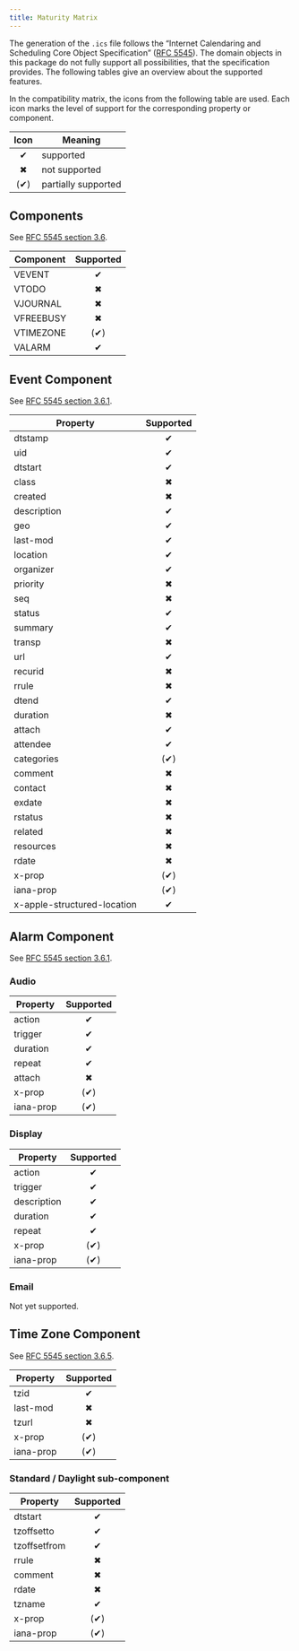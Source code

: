 ```yaml
---
title: Maturity Matrix
---
```


The generation of the `.ics` file follows the “Internet Calendaring and Scheduling Core Object
Specification” ([RFC 5545](https://tools.ietf.org/html/rfc5545)). The domain objects in this package do not fully
support all possibilities, that the specification provides. The following tables give an overview about the supported
features.

In the compatibility matrix, the icons from the following table are used. Each icon marks the level of support for the
corresponding property or component.

| Icon | Meaning             |
| :--: | ------------------- |
|  ✔  | supported           |
|  ✖  | not supported       |
| (✔) | partially supported |

## Components

See [RFC 5545 section 3.6](https://tools.ietf.org/html/rfc5545#section-3.6).

| Component | Supported |
| --------- | :-------: |
| VEVENT    |    ✔     |
| VTODO     |    ✖     |
| VJOURNAL  |    ✖     |
| VFREEBUSY |    ✖     |
| VTIMEZONE |   (✔)    |
| VALARM    |    ✔     |

## Event Component

See [RFC 5545 section 3.6.1](https://tools.ietf.org/html/rfc5545#section-3.6.1).

| Property                    | Supported |
| --------------------------- | :-------: |
| dtstamp                     |    ✔     |
| uid                         |    ✔     |
| dtstart                     |    ✔     |
| class                       |    ✖     |
| created                     |    ✖     |
| description                 |    ✔     |
| geo                         |    ✔     |
| last-mod                    |    ✔     |
| location                    |    ✔     |
| organizer                   |    ✔     |
| priority                    |    ✖     |
| seq                         |    ✖     |
| status                      |    ✔     |
| summary                     |    ✔     |
| transp                      |    ✖     |
| url                         |    ✔     |
| recurid                     |    ✖     |
| rrule                       |    ✖     |
| dtend                       |    ✔     |
| duration                    |    ✖     |
| attach                      |    ✔     |
| attendee                    |    ✔     |
| categories                  |   (✔)    |
| comment                     |    ✖     |
| contact                     |    ✖     |
| exdate                      |    ✖     |
| rstatus                     |    ✖     |
| related                     |    ✖     |
| resources                   |    ✖     |
| rdate                       |    ✖     |
| x-prop                      |   (✔)    |
| iana-prop                   |   (✔)    |
| x-apple-structured-location |    ✔     |

## Alarm Component

See [RFC 5545 section 3.6.1](https://tools.ietf.org/html/rfc5545#section-3.6.1).

### Audio

| Property  | Supported |
| --------- | :-------: |
| action    |    ✔     |
| trigger   |    ✔     |
| duration  |    ✔     |
| repeat    |    ✔     |
| attach    |    ✖     |
| x-prop    |   (✔)    |
| iana-prop |   (✔)    |

### Display

| Property    | Supported |
| ----------- | :-------: |
| action      |    ✔     |
| trigger     |    ✔     |
| description |    ✔     |
| duration    |    ✔     |
| repeat      |    ✔     |
| x-prop      |   (✔)    |
| iana-prop   |   (✔)    |

### Email

Not yet supported.

## Time Zone Component

See [RFC 5545 section 3.6.5](https://tools.ietf.org/html/rfc5545#section-3.6.5).

| Property  | Supported |
| --------- | :-------: |
| tzid      |    ✔     |
| last-mod  |    ✖     |
| tzurl     |    ✖     |
| x-prop    |   (✔)    |
| iana-prop |   (✔)    |

### Standard / Daylight sub-component

| Property     | Supported |
| ------------ | :-------: |
| dtstart      |    ✔     |
| tzoffsetto   |    ✔     |
| tzoffsetfrom |    ✔     |
| rrule        |    ✖     |
| comment      |    ✖     |
| rdate        |    ✖     |
| tzname       |    ✔     |
| x-prop       |   (✔)    |
| iana-prop    |   (✔)    |
